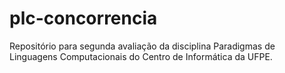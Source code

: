 # plc-concorrencia
Repositório para segunda avaliação da disciplina Paradigmas de Linguagens Computacionais do Centro de Informática da UFPE.
